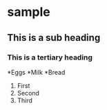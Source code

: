 # sample
## This is a sub heading
### This is a tertiary heading
*Eggs
*Milk
*Bread
1. First
2. Second
3. Third
